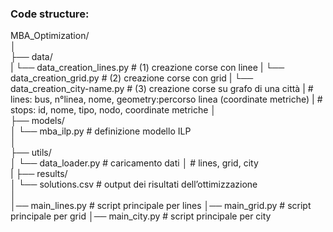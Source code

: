 ### Code structure:


MBA_Optimization/  
│  
├── data/  
|   └── data_creation_lines.py      # (1) creazione corse con linee
|   └── data_creation_grid.py       # (2) creazione corse con grid
|   └── data_creation_city-name.py  # (3) creazione corse su grafo di una città
|       # lines: bus, n°linea, nome, geometry:percorso linea (coordinate metriche)
|       # stops: id, nome, tipo, nodo, coordinate metriche
│  
├── models/  
│   └── mba_ilp.py          # definizione modello ILP   
│  
├── utils/  
│   └── data_loader.py      # caricamento dati 
│                           # lines,  grid,  city  
|
├── results/  
│   └── solutions.csv            # output dei risultati dell’ottimizzazione  
│  
│── main_lines.py                # script principale per lines
│── main_grid.py                 # script principale per grid
│── main_city.py                 # script principale per city      

